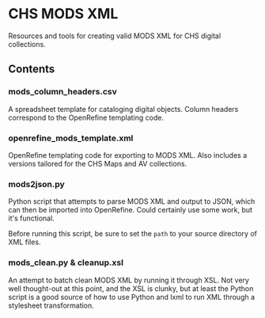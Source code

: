 # CHS MODS XML
Resources and tools for creating valid MODS XML for CHS digital collections.

## Contents
### mods_column_headers.csv
A spreadsheet template for cataloging digital objects. Column headers correspond to the OpenRefine templating code. 

### openrefine_mods_template.xml
OpenRefine templating code for exporting to MODS XML. Also includes a versions tailored for the CHS Maps and AV collections.

### mods2json.py
Python script that attempts to parse MODS XML and output to JSON, which can then be imported into OpenRefine. Could certainly use some work, but it's functional.

Before running this script, be sure to set the ```path``` to your source directory of XML files.

### mods_clean.py & cleanup.xsl
An attempt to batch clean MODS XML by running it through XSL. Not very well thought-out at this point, and the XSL is clunky, but at least the Python script is a good source of how to use Python and lxml to run XML through a stylesheet transformation.
